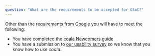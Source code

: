 ```yaml
---
question: "What are the requirements to be accepted for GSoC?"
---
```

Other than the [requirements from Google](https://developers.google.com/open-source/gsoc/faq#what_are_the_eligibility_requirements_for_participation) you will have to meet the following:

* You have completed the [coala Newcomers guide](https://coala.io/newcomer)
* You have a submission to [our usability survey](https://coala.io/usability)
  so we know that you know how to *use coala*.
